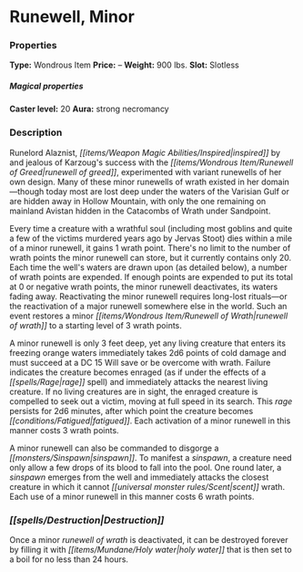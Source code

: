 ﻿---
Title: "Runewell, Minor"
Type: "Wondrous Item"
Price: "–"
Weight: "900 lbs."
Slot: "Slotless"
Caster level: "20"
Aura: "strong necromancy"
Description: |
  "Runelord Alaznist, inspired by and jealous of Karzoug's success with the _runewell of greed_, experimented with variant _runewells_ of her own design. Many of these _minor runewells of wrath_ existed in her domain—though today most are lost deep under the waters of the Varisian Gulf or are hidden away in Hollow Mountain, with only the one remaining on mainland Avistan hidden in the Catacombs of Wrath under Sandpoint.
  Every time a creature with a wrathful soul (including most goblins and quite a few of the victims murdered years ago by Jervas Stoot) dies within a mile of a _minor runewell_, it gains 1 wrath point. There's no limit to the number of wrath points the _minor runewell_ can store, but it currently contains only 20. Each time the well's waters are drawn upon (as detailed below), a number of wrath points are expended. If enough points are expended to put its total at 0 or negative wrath points, the _minor runewell_ deactivates, its waters fading away. Reactivating the _minor runewell_ requires long-lost rituals—or the reactivation of a _major runewell_ somewhere else in the world. Such an event restores a minor runewell of wrath to a starting level of 3 wrath points.
  A _minor runewell_ is only 3 feet deep, yet any living creature that enters its freezing orange waters immediately takes 2d6 points of cold damage and must succeed at a DC 15 Will save or be overcome with wrath. Failure indicates the creature becomes enraged (as if under the effects of a _rage_ spell) and immediately attacks the nearest living creature. If no living creatures are in sight, the enraged creature is compelled to seek out a victim, moving at full speed in its search. This rage persists for 2d6 minutes, after which point the creature becomes fatigued. Each activation of a _minor runewell_ in this manner costs 3 wrath points.
  A _minor runewell_ can also be commanded to disgorge a sinspawn. To manifest a sinspawn, a creature need only allow a few drops of its blood to fall into the pool. One round later, a sinspawn emerges from the well and immediately attacks the closest creature in which it cannot scent wrath. Each use of a _minor runewell_ in this manner costs 6 wrath points."
Destruction: |
  "Once a _minor runewell of wrath_ is deactivated, it can be destroyed forever by filling it with holy water that is then set to a boil for no less than 24 hours."
Sources: "['Rise of the Runelords Anniversary Edition']"
---

# Runewell, Minor

### Properties

**Type:** Wondrous Item **Price:** – **Weight:** 900 lbs. **Slot:** Slotless

##### Magical properties

**Caster level:** 20 **Aura:** strong necromancy

### Description

Runelord Alaznist, _[[items/Weapon Magic Abilities/Inspired|inspired]]_ by and jealous of Karzoug's success with the _[[items/Wondrous Item/Runewell of Greed|runewell of greed]]_, experimented with variant runewells of her own design. Many of these minor runewells of wrath existed in her domain—though today most are lost deep under the waters of the Varisian Gulf or are hidden away in Hollow Mountain, with only the one remaining on mainland Avistan hidden in the Catacombs of Wrath under Sandpoint.

Every time a creature with a wrathful soul (including most goblins and quite a few of the victims murdered years ago by Jervas Stoot) dies within a mile of a minor runewell, it gains 1 wrath point. There's no limit to the number of wrath points the minor runewell can store, but it currently contains only 20. Each time the well's waters are drawn upon (as detailed below), a number of wrath points are expended. If enough points are expended to put its total at 0 or negative wrath points, the minor runewell deactivates, its waters fading away. Reactivating the minor runewell requires long-lost rituals—or the reactivation of a major runewell somewhere else in the world. Such an event restores a minor _[[items/Wondrous Item/Runewell of Wrath|runewell of wrath]]_ to a starting level of 3 wrath points.

A minor runewell is only 3 feet deep, yet any living creature that enters its freezing orange waters immediately takes 2d6 points of cold damage and must succeed at a DC 15 Will save or be overcome with wrath. Failure indicates the creature becomes enraged (as if under the effects of a _[[spells/Rage|rage]]_ spell) and immediately attacks the nearest living creature. If no living creatures are in sight, the enraged creature is compelled to seek out a victim, moving at full speed in its search. This _rage_ persists for 2d6 minutes, after which point the creature becomes _[[conditions/Fatigued|fatigued]]_. Each activation of a minor runewell in this manner costs 3 wrath points.

A minor runewell can also be commanded to disgorge a _[[monsters/Sinspawn|sinspawn]]_. To manifest a _sinspawn_, a creature need only allow a few drops of its blood to fall into the pool. One round later, a _sinspawn_ emerges from the well and immediately attacks the closest creature in which it cannot _[[universal monster rules/Scent|scent]]_ wrath. Each use of a minor runewell in this manner costs 6 wrath points.

### _[[spells/Destruction|Destruction]]_

Once a minor _runewell of wrath_ is deactivated, it can be destroyed forever by filling it with _[[items/Mundane/Holy water|holy water]]_ that is then set to a boil for no less than 24 hours.

